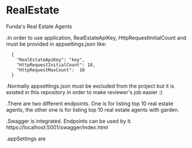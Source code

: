 # RealEstate
Funda's Real Estate Agents

.In order to use application, RealEstateApiKey, HttpRequestInitialCount and must be provided in appsettings.json like:

      {
        "RealEstateApiKey": "key",
        "HttpRequestInitialCount": 10,
        "HttpRequestMaxCount":  10
      }

.Normally appsettings.json must be excluded from the project but it is existed in this repository in order to make reviewer's job easier :)

.There are two different endpoints. One is for listing top 10 real estate agents,
the other one is for listing top 10 real estate agents with garden.

.Swagger is integrated. Endpoints can be used by it. 
https://localhost:5001/swagger/index.html

.appSettings are 
